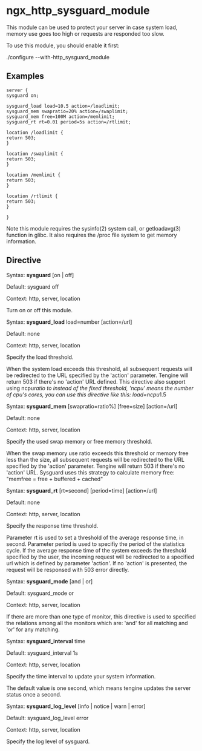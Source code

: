 # ngx_http_sysguard_module

This module can be used to protect your server in case system load, memory use goes too high or requests are responded too slow.

To use this module, you should enable it first:

./configure --with-http_sysguard_module

## Examples

```
server {
sysguard on;

sysguard_load load=10.5 action=/loadlimit;
sysguard_mem swapratio=20% action=/swaplimit;
sysguard_mem free=100M action=/memlimit;
sysguard_rt rt=0.01 period=5s action=/rtlimit;

location /loadlimit {
return 503;
}

location /swaplimit {
return 503;
}

location /memlimit {
return 503;
}

location /rtlimit {
return 503;
}

}
```

Note this module requires the sysinfo(2) system call, or getloadavg(3) function in glibc. It also requires the /proc file system to get memory information.

## Directive

Syntax: **sysguard** [on | off]

Default: sysguard off

Context: http, server, location

Turn on or off this module.


Syntax: **sysguard_load** load=number [action=/url]

Default: none

Context: http, server, location


Specify the load threshold.

When the system load exceeds this threshold, all subsequent requests will be redirected to the URL specified by the 'action' parameter. Tengine will return 503 if there's no 'action' URL defined. This directive also support using ncpu*ratio to instead of the fixed threshold, 'ncpu' means the number of cpu's cores, you can use this directive like this: load=ncpu*1.5


Syntax: **sysguard_mem** [swapratio=ratio%] [free=size] [action=/url]

Default: none

Context: http, server, location


Specify the used swap memory or free memory threshold.

When the swap memory use ratio exceeds this threshold or memory free less than the size, all subsequent requests will be redirected to the URL specified by the 'action' parameter. Tengine will return 503 if there's no 'action' URL. Sysguard uses this strategy to calculate memory free: "memfree = free + buffered + cached"


Syntax: **sysguard_rt** [rt=second] [period=time] [action=/url]

Default: none

Context: http, server, location


Specify the response time threshold.

Parameter rt is used to set a threshold of the average response time, in second. Parameter period is used to specifiy the period of the statistics cycle. If the average response time of the system exceeds the threshold specified by the user, the incoming request will be redirected to a specified url which is defined by parameter 'action'. If no 'action' is presented, the request will be responsed with 503 error directly.


Syntax: **sysguard_mode** [and | or]

Default: sysguard_mode or

Context: http, server, location


If there are more than one type of monitor, this directive is used to specified the relations among all the monitors which are: 'and' for all matching and 'or' for any matching.


Syntax: **sysguard_interval** time

Default: sysguard_interval 1s

Context: http, server, location


Specify the time interval to update your system information.

The default value is one second, which means tengine updates the server status once a second.


Syntax: **sysguard_log_level** [info | notice | warn | error]

Default: sysguard_log_level error

Context: http, server, location


Specify the log level of sysguard.
